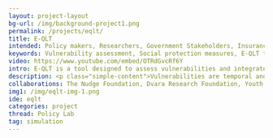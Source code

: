 ```yaml
---
layout: project-layout
bg-url: /img/background-project1.png
permalink: /projects/eqlt/
title: E-QLT
intended: Policy makers, Researchers, Government Stakeholders, Insurance Companies, Community Based Organizations
keywords: Vulnerability assessment, Social protection measures, E-QLT tool, Vulnerability mapping, Social protection score, Household vulnerability analysis, Policy decision-making, Social protection gaps, Vulnerability dimensions, Impact simulation, Targeted strategies, Resilience building, Social capital enhancement, Evidence-based policymaking, Vulnerability research
video: https://www.youtube.com/embed/OTRdGvcRf6Y
intro: E-QLT is a tool designed to assess vulnerabilities and integrate social protection measures for households. By analyzing factors such as demography, income, expenditure, and access to social protection measures, E-QLT offers valuable insights into a household's vulnerability level.
description: <p class="simple-content">Vulnerabilities are temporal and dynamic in nature, and form an intricate web stemming from different dimensions, such as finance, caste, gender, education, health, and social capital. Schemes and policies are designed to help families and households to tackle vulnerabilities, but it is difficult to map how different schemes stitch together social protection for a particular household.</p> <p class="simple-content">Using a calculation known as the Social Protection Score, which functions similarly to a credit score, E-QLT measures the intensity of vulnerability and identifies the most effective schemes and benefits to enhance social protection.</p> <p class="simple-content">Key features of E-QLT&colon; <ul> <li>Simulates shocks and assesses the impact of schemes on households.</li> <li>Enables policymakers to make informed decisions and address gaps in social protection.</li> <li>Facilitates the crafting of targeted strategies for comprehensive social protection.</li> </ul> </p> <p class="simple-content">E-QLT's approach&colon; <ul> <li>Uses system dynamic modeling to represent a household's state.</li> <li>Considers parameters like demography, income, expenditure, and access to social protection measures.</li> <li>Calculates a Social Protection Score with three dimensions&colon; Health, Education, and Finance.</li> <li>Scores are derived by running the model for 10 years, calculating monthly Social Protection Scores.</li> <li>Temporality and intensity of vulnerability are understood through this approach.</li> <li>Households with a Social Protection Score below 300 are considered vulnerable.</li> </ul> </p> <p class="simple-content">In summary, E-QLT, currently in development at Fields of View, is an innovative tool that evaluates vulnerabilities, calculates a Social Protection Score, and facilitates informed decision-making to strengthen social protection measures for households.</p> <p><a href="/publications/E-QLT-Report_Measuring-Vulnerability-to-Improve-Social-Protection_Fields-of-View.pdf" class="downloadbrochure">Read the E-QLT Report here.</a></p>
collaborations: The Nudge Foundation, Dvara Research Foundation, Youth for Unity and Voluntary Action, UNICEF Maharashtra
img1: /img/eqlt-img-1.png
ide: eqlt
categories: project
thread: Policy Lab
tag: simulation
---
```

